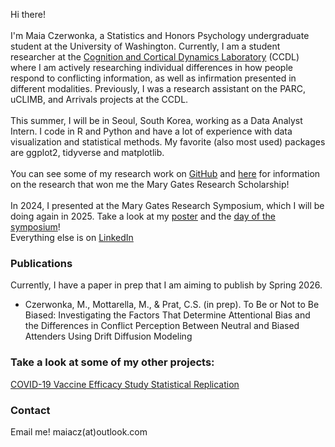 Hi there!\
\
I'm Maia Czerwonka, a Statistics and Honors Psychology undergraduate student at the University of Washington. Currently, I am a student researcher at the [Cognition and Cortical Dynamics Laboratory](https://sites.uw.edu/ccdl/) (CCDL) where I am actively researching individual differences in how people respond to conflicting information, as well as infirmation presented in different modalities. 
Previously, I was a research assistant on the PARC, uCLIMB, and Arrivals projects at the CCDL.\
\
This summer, I will be in Seoul, South Korea, working as a Data Analyst Intern. I code in R and Python and have a lot of experience with data visualization and statistical methods. My favorite (also most used) packages are ggplot2, tidyverse and matplotlib.
\
\
You can see some of my research work on [GitHub](https://github.com/maiacz) and [here](https://www.maiacz.com/Guthrie_Prize_Research_Proposal.docx) for information on the research that won me the Mary Gates Research Scholarship!
\
\
In 2024, I presented at the Mary Gates Research Symposium, which I will be doing again in 2025. Take a look at my [poster](https://www.maiacz.com/Mary_Gates_Research_Symposium_Poster.pdf) and the [day of the symposium](https://www.linkedin.com/posts/maiacz_last-friday-i-had-the-opportunity-to-present-activity-7198810546857529344-jvAT?utm_source=share&utm_medium=member_desktop&rcm=ACoAADp3m-QBGP6I8aiJpycGIB_0WUmnzfCRlDY)!
\
Everything else is on [LinkedIn](https://www.linkedin.com/in/maiacz/)

### Publications
Currently, I have a paper in prep that I am aiming to publish by Spring 2026.

* Czerwonka, M., Mottarella, M., & Prat, C.S. (in prep). To Be or Not to Be Biased: Investigating the Factors That Determine Attentional Bias and the Differences in Conflict Perception Between Neutral and Biased Attenders Using Drift Diffusion Modeling

### Take a look at some of my other projects:
[COVID-19 Vaccine Efficacy Study Statistical Replication](https://www.maiacz.com/Stat342_Final_Report.pdf)

### Contact
Email me! maiacz(at)outlook.com
